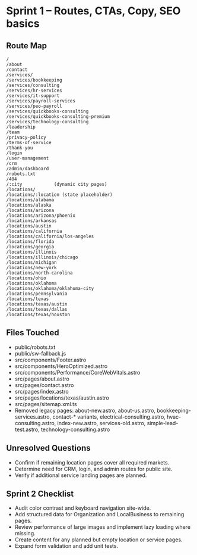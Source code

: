 # Sprint 1 – Routes, CTAs, Copy, SEO basics

## Route Map
```
/               
/about          
/contact        
/services/      
/services/bookkeeping
/services/consulting
/services/hr-services
/services/it-support
/services/payroll-services
/services/peo-payroll
/services/quickbooks-consulting
/services/quickbooks-consulting-premium
/services/technology-consulting
/leadership
/team
/privacy-policy
/terms-of-service
/thank-you
/login
/user-management
/crm
/admin/dashboard
/robots.txt
/404
/:city            (dynamic city pages)
/locations/       
/locations/:location (state placeholder)
/locations/alabama
/locations/alaska
/locations/arizona
/locations/arizona/phoenix
/locations/arkansas
/locations/austin
/locations/california
/locations/california/los-angeles
/locations/florida
/locations/georgia
/locations/illinois
/locations/illinois/chicago
/locations/michigan
/locations/new-york
/locations/north-carolina
/locations/ohio
/locations/oklahoma
/locations/oklahoma/oklahoma-city
/locations/pennsylvania
/locations/texas
/locations/texas/austin
/locations/texas/dallas
/locations/texas/houston
```

## Files Touched
- public/robots.txt
- public/sw-fallback.js
- src/components/Footer.astro
- src/components/HeroOptimized.astro
- src/components/Performance/CoreWebVitals.astro
- src/pages/about.astro
- src/pages/contact.astro
- src/pages/index.astro
- src/pages/locations/texas/austin.astro
- src/pages/sitemap.xml.ts
- Removed legacy pages: about-new.astro, about-us.astro, bookkeeping-services.astro, contact-* variants, electrical-consulting.astro, hvac-consulting.astro, index-new.astro, services-old.astro, simple-lead-test.astro, technology-consulting.astro

## Unresolved Questions
- Confirm if remaining location pages cover all required markets.
- Determine need for CRM, login, and admin routes for public site.
- Verify if additional service landing pages are planned.

## Sprint 2 Checklist
- Audit color contrast and keyboard navigation site-wide.
- Add structured data for Organization and LocalBusiness to remaining pages.
- Review performance of large images and implement lazy loading where missing.
- Create content for any planned but empty location or service pages.
- Expand form validation and add unit tests.
